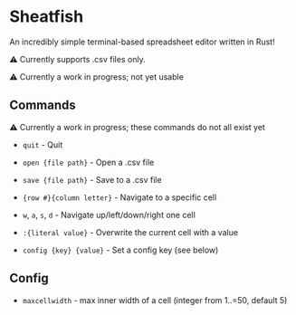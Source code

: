 # Sheatfish

An incredibly simple terminal-based spreadsheet editor written in Rust!

<!-- todo: add image of a sheatfish and a spreadsheet screenshot -->

:warning: Currently supports .csv files only.

:warning: Currently a work in progress; not yet usable

## Commands

:warning: Currently a work in progress; these commands do not all exist yet

- `quit` -
Quit

- `open {file path}` -
Open a .csv file

- `save {file path}` - Save to a .csv file

- `{row #}{column letter}` -
Navigate to a specific cell

- `w`, `a`, `s`, `d` -
Navigate up/left/down/right one cell

- `:{literal value}` -
Overwrite the current cell with a value

- `config {key} {value}` -
Set a config key (see below)

## Config

- `maxcellwidth` - max inner width of a cell (integer from 1..=50, default 5)
